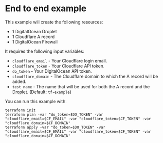 # End to end example

This example will create the following resources:

- 1 DigitalOcean Droplet 
- 1 Cloudflare A record
- 1 DigitalOcean Firewall

It requires the following input variables:

- `cloudflare_email`  - Your Cloudflare login email.
- `cloudflare_token`  - Your Cloudflare API token.
- `do_token`          - Your DigitalOcean API token.
- `cloudflare_domain` - The Cloudflare domain to which the A record will be added.
- `test_name` - The name that will be used for both the A record and the Droplet. (Default: `tf-example`)

You can run this example with:

```
terraform init
terraform plan -var "do_token=$DO_TOKEN" -var "cloudflare_email=$CF_EMAIL" -var "cloudflare_token=$CF_TOKEN" -var "cloudflare_domain=$CF_DOMAIN"
terraform apply -var "do_token=$DO_TOKEN" -var "cloudflare_email=$CF_EMAIL" -var "cloudflare_token=$CF_TOKEN" -var "cloudflare_domain=$CF_DOMAIN"
```